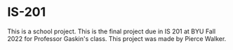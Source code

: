 # IS-201
This is a school project. This is the final project due in IS 201 at BYU Fall 2022 for Professor Gaskin's class. This project was made by Pierce Walker.
